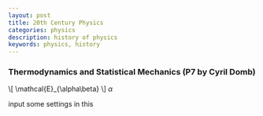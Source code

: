 ```yaml
---
layout: post
title: 20th Century Physics
categories: physics
description: history of physics
keywords: physics, history
---
```


### Thermodynamics and Statistical Mechanics (P7 by Cyril Domb)
\\[ \mathcal{E}_{\alpha\beta} \\]
$\alpha$

input some settings in this
